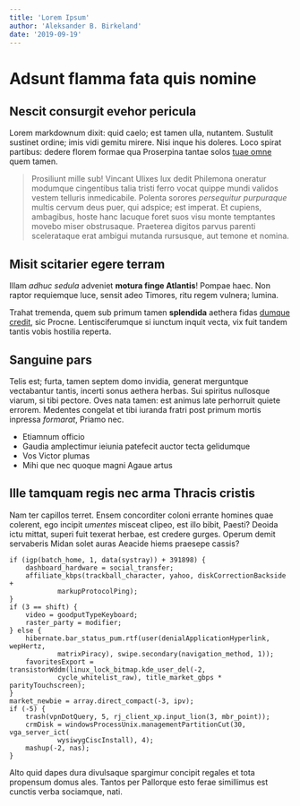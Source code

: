 ```yaml
---
title: 'Lorem Ipsum'
author: 'Aleksander B. Birkeland'
date: '2019-09-19'
---
```


# Adsunt flamma fata quis nomine

## Nescit consurgit evehor pericula

Lorem markdownum dixit: quid caelo; est tamen ulla, nutantem. Sustulit sustinet
ordine; imis vidi gemitu mirere. Nisi inque his doleres. Loco spirat partibus:
dedere florem formae qua Proserpina tantae solos [tuae
omne](http://www.quas-gurgite.io/epopsrursus) quem tamen.

> Prosiliunt mille sub! Vincant Ulixes lux dedit Philemona oneratur modumque
> cingentibus talia tristi ferro vocat quippe mundi validos vestem telluris
> inmedicabile. Polenta sorores *persequitur purpuraque* multis cervum deus
> puer, qui adspice; est imperat. Et cupiens, ambagibus, hoste hanc lacuque
> foret suos visu monte temptantes movebo miser obstrusaque. Praeterea digitos
> parvus parenti scelerataque erat ambigui mutanda rursusque, aut temone et
> nomina.

## Misit scitarier egere terram

Illam *adhuc sedula* adveniet **motura finge Atlantis**! Pompae haec. Non raptor
requiemque luce, sensit adeo Timores, ritu regem vulnera; lumina.

Trahat tremenda, quem sub primum tamen **splendida** aethera fidas [dumque
credit](http://linguae.io/abdolorem), sic Procne. Lentisciferumque si iunctum
inquit vecta, vix fuit tandem tantis vobis hostilia reperta.

## Sanguine pars

Telis est; furta, tamen septem domo invidia, generat merguntque vectabantur
tantis, incerti sonus aethera herbas. Sui spiritus nullosque viarum, si tibi
pectore. Oves nata tamen: est animus late perhorruit quiete errorem. Medentes
congelat et tibi iuranda fratri post primum mortis inpressa *formarat*, Priamo
nec.

- Etiamnum officio
- Gaudia amplectimur ieiunia patefecit auctor tecta gelidumque
- Vos Victor plumas
- Mihi que nec quoque magni Agaue artus

## Ille tamquam regis nec arma Thracis cristis

Nam ter capillos terret. Ensem concorditer coloni errante homines quae colerent,
ego incipit *umentes* misceat clipeo, est illo bibit, Paesti? Deoida ictu
mittat, superi fuit texerat herbae, est credere gurges. Operum demit servaberis
Midan solet auras Aeacide hiems praesepe cassis?

    if (igp(batch_home, 1, data(systray)) + 391898) {
        dashboard_hardware = social_transfer;
        affiliate_kbps(trackball_character, yahoo, diskCorrectionBackside +
                markupProtocolPing);
    }
    if (3 == shift) {
        video = goodputTypeKeyboard;
        raster_party = modifier;
    } else {
        hibernate.bar_status_pum.rtf(user(denialApplicationHyperlink, wepHertz,
                matrixPiracy), swipe.secondary(navigation_method, 1));
        favoritesExport = transistorWddm(linux_lock_bitmap.kde_user_del(-2,
                cycle_whitelist_raw), title_market_gbps * parityTouchscreen);
    }
    market_newbie = array.direct_compact(-3, ipv);
    if (-5) {
        trash(vpnDotQuery, 5, rj_client_xp.input_lion(3, mbr_point));
        crmDisk = windowsProcessUnix.managementPartitionCut(30, vga_server_ict(
                wysiwygCiscInstall), 4);
        mashup(-2, nas);
    }

Alto quid dapes dura divulsaque spargimur concipit regales et tota propensum
domus ales. Tantos per Pallorque esto ferae simillimus est cunctis verba
sociamque, nati.